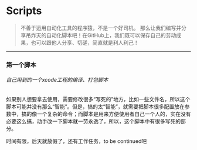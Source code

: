 # Scripts

> 不善于运用自动化工具的程序猿，不是一个好司机。
那么让我们编写并分享吊炸天的自动化脚本吧！在GitHub上，我们既可以保存自己的劳动成果，也可以跟他人分享、切磋，简直就是利人利己！

----
### 第一个脚本
###### 自己用到的一个xcode工程的编译、打包脚本
如果别人想要拿去使用，需要修改很多“写死的”地方，比如一些文件名，所以这个脚本可能并没有那么“智能”。但是，搞的太“智能”，就需要把脚本很多配置放在参数中，搞的像一个复杂的命令；而脚本是用来方便使用者自己一个人的，实在没有必要这么搞，动手改一下脚本就一劳永逸了，所以，这个脚本中有很多写死的部分。

时间有限，后天就放假了，还有工作任务，to be continued吧
